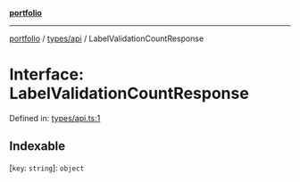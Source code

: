 [**portfolio**](../../../README.md)

***

[portfolio](../../../modules.md) / [types/api](../README.md) / LabelValidationCountResponse

# Interface: LabelValidationCountResponse

Defined in: [types/api.ts:1](https://github.com/tnorlund/Portfolio/blob/f354c76234ddf5c00ee248c1e491987f8ffcde78/portfolio/types/api.ts#L1)

## Indexable

\[`key`: `string`\]: `object`
